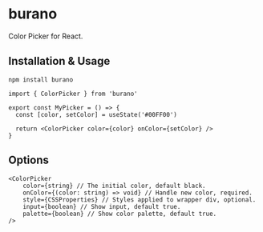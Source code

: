 # burano

Color Picker for React.

## Installation & Usage

```
npm install burano
```

```tsx
import { ColorPicker } from 'burano'

export const MyPicker = () => {
  const [color, setColor] = useState('#00FF00')

  return <ColorPicker color={color} onColor={setColor} />
}
```

## Options

```tsx
<ColorPicker
    color={string} // The initial color, default black.
    onColor={(color: string) => void} // Handle new color, required.
    style={CSSProperties} // Styles applied to wrapper div, optional.
    input={boolean} // Show input, default true.
    palette={boolean} // Show color palette, default true.
/>
```
